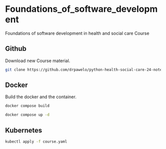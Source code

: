 # Foundations_of_software_development
Foundations of software development in health and social care Course

## Github

Download new Course material.

```bash
git clone https://github.com/drpawelo/python-health-social-care-24-notes
```

## Docker

Build the docker and the container.

```bash
docker compose build

docker compose up -d
```

## Kubernetes

```bash
kubectl apply -f course.yaml
```
